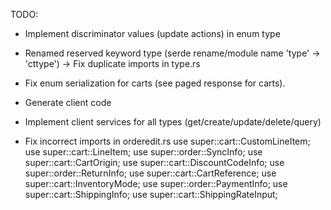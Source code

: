 TODO:

- Implement discriminator values (update actions) in enum type
- Renamed reserved keyword type (serde rename/module name 'type' -> 'cttype') -> Fix duplicate imports in type.rs
- Fix enum serialization for carts (see  paged response for carts).
- Generate client code
- Implement client services for all types (get/create/update/delete/query)

- Fix incorrect imports in orderedit.rs
        use super::cart::CustomLineItem;
        use super::cart::LineItem;
        use super::order::SyncInfo;
        use super::cart::CartOrigin;
        use super::cart::DiscountCodeInfo;
        use super::order::ReturnInfo;
        use super::cart::CartReference;
        use super::cart::InventoryMode;
        use super::order::PaymentInfo;
        use super::cart::ShippingInfo;
        use super::cart::ShippingRateInput;

